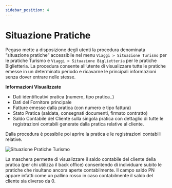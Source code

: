 ```yaml
---
sidebar_position: 4
---
```


# Situazione Pratiche

Pegaso mette a disposizione degli utenti la procedura denominata “situazione pratiche” accessibile nel menu `Viaggi > Situazione Turismo` per le pratiche Turismo e `Viaggi > Situazione Biglietteria` per le pratiche Biglietteria.
La procedura consente all’utente di visualizzare tutte le pratiche emesse in un determinato periodo e ricavarne le principali informazioni senza dover entrare nelle stesse.

**Informazioni Visualizzate**

- Dati identificativi pratica (numero, tipo pratica..)
- Dati del Fornitore principale
- Fatture emesse dalla pratica (con numero e tipo fattura)
- Stato Pratica (saldata, consegnati documenti, firmato contratto)
- Saldo Contabile del Cliente sulla singola pratica con dettaglio di tutte le registrazioni contabili generate dalla pratica relative al cliente.

Dalla procedura è possibile poi aprire la pratica e le registrazioni contabili relative.

<div class="text--center">
  <img src="/img/45-situazione-turismo.png" alt="Situazione Pratiche Turismo"/>
</div>

La maschera permette di visualizzare il saldo contabile del cliente della pratica (per chi utilizza il back office) consentendo di individuare subito le pratiche che risultano ancora aperte contabilmente. Il campo saldo PN appare infatti come un pallino rosso in caso contabilmente il saldo del cliente sia diverso da 0.
